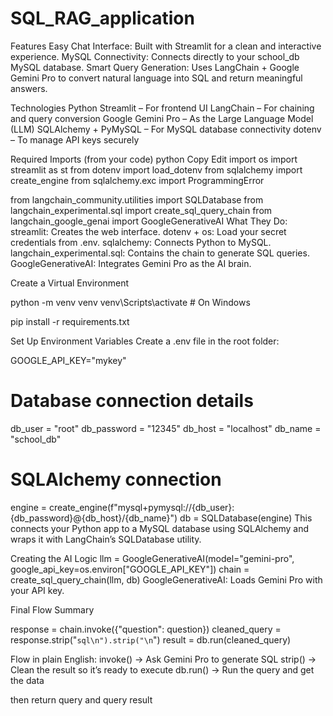 # SQL_RAG_application

 Features
Easy Chat Interface: Built with Streamlit for a clean and interactive experience.
MySQL Connectivity: Connects directly to your school_db MySQL database.
Smart Query Generation: Uses LangChain + Google Gemini Pro to convert natural language into SQL and return meaningful answers.

Technologies
Python
Streamlit – For frontend UI
LangChain – For chaining and query conversion
Google Gemini Pro – As the Large Language Model (LLM)
SQLAlchemy + PyMySQL – For MySQL database connectivity
dotenv – To manage API keys securely

Required Imports (from your code)
python
Copy
Edit
import os
import streamlit as st
from dotenv import load_dotenv
from sqlalchemy import create_engine
from sqlalchemy.exc import ProgrammingError

from langchain_community.utilities import SQLDatabase
from langchain_experimental.sql import create_sql_query_chain
from langchain_google_genai import GoogleGenerativeAI
What They Do:
streamlit: Creates the web interface.
dotenv + os: Load your secret credentials from .env.
sqlalchemy: Connects Python to MySQL.
langchain_experimental.sql: Contains the chain to generate SQL queries.
GoogleGenerativeAI: Integrates Gemini Pro as the AI brain.

Create a Virtual Environment

python -m venv venv
venv\Scripts\activate  # On Windows


pip install -r requirements.txt


Set Up Environment Variables
Create a .env file in the root folder:

GOOGLE_API_KEY="mykey"



# Database connection details
db_user = "root"
db_password = "12345"
db_host = "localhost"
db_name = "school_db"


# SQLAlchemy connection
engine = create_engine(f"mysql+pymysql://{db_user}:{db_password}@{db_host}/{db_name}")
db = SQLDatabase(engine)
This connects your Python app to a MySQL database using SQLAlchemy and wraps it with LangChain’s SQLDatabase utility.

Creating the AI Logic
llm = GoogleGenerativeAI(model="gemini-pro", google_api_key=os.environ["GOOGLE_API_KEY"])
chain = create_sql_query_chain(llm, db)
GoogleGenerativeAI: Loads Gemini Pro with your API key.


Final Flow Summary

response = chain.invoke({"question": question})
cleaned_query = response.strip("```sql\n").strip("\n```")
result = db.run(cleaned_query)



Flow in plain English:
invoke() → Ask Gemini Pro to generate SQL
strip() → Clean the result so it’s ready to execute
db.run() → Run the query and get the data

then return query and query result

